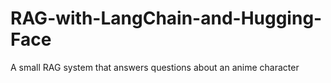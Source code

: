 # RAG-with-LangChain-and-Hugging-Face
A small RAG system that answers questions about an anime character
